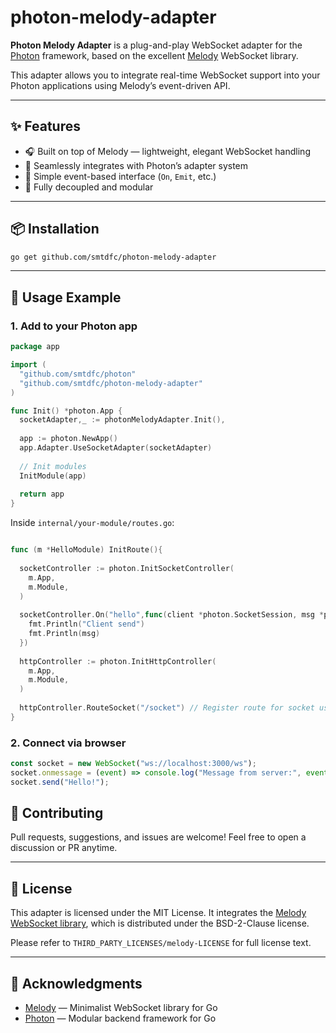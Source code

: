 # photon-melody-adapter

**Photon Melody Adapter** is a plug-and-play WebSocket adapter for the [Photon](https://github.com/smtdfc/photon) framework, based on the excellent [Melody](https://github.com/olahol/melody) WebSocket library.

This adapter allows you to integrate real-time WebSocket support into your Photon applications using Melody’s event-driven API.

---

## ✨ Features

* 🎧 Built on top of Melody — lightweight, elegant WebSocket handling
* 🔌 Seamlessly integrates with Photon’s adapter system
* 🔁 Simple event-based interface (`On`, `Emit`, etc.)
* 🧹 Fully decoupled and modular

---

## 📦 Installation

```bash
go get github.com/smtdfc/photon-melody-adapter
```

---

## 🚀 Usage Example

### 1. Add to your Photon app

```go
package app

import (
  "github.com/smtdfc/photon"
  "github.com/smtdfc/photon-melody-adapter"
)

func Init() *photon.App {
  socketAdapter,_ := photonMelodyAdapter.Init(),
  
  app := photon.NewApp()
  app.Adapter.UseSocketAdapter(socketAdapter)
  
  // Init modules
  InitModule(app)
  
  return app
}

```

Inside `internal/your-module/routes.go`:
```go

func (m *HelloModule) InitRoute(){
  
  socketController := photon.InitSocketController(
    m.App,
    m.Module,
  )
  
  socketController.On("hello",func(client *photon.SocketSession, msg *photon.SocketEventMessage){
    fmt.Println("Client send")
    fmt.Println(msg)
  })
  
  httpController := photon.InitHttpController(
    m.App,
    m.Module,
  )
  
  httpController.RouteSocket("/socket") // Register route for socket use 
}

```

### 2. Connect via browser

```js
const socket = new WebSocket("ws://localhost:3000/ws");
socket.onmessage = (event) => console.log("Message from server:", event.data);
socket.send("Hello!");
```



## 🤝 Contributing

Pull requests, suggestions, and issues are welcome!
Feel free to open a discussion or PR anytime.

---

## 📜 License

This adapter is licensed under the MIT License.
It integrates the [Melody WebSocket library](https://github.com/olahol/melody),
which is distributed under the BSD-2-Clause license.

Please refer to `THIRD_PARTY_LICENSES/melody-LICENSE` for full license text.

---

## 🙏 Acknowledgments

* [Melody](https://github.com/olahol/melody) — Minimalist WebSocket library for Go
* [Photon](https://github.com/smtdfc/photon) — Modular backend framework for Go
